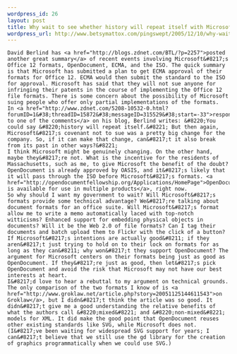 ```yaml
--- 
wordpress_id: 26
layout: post
title: Why wait to see whether history will repeat itself with Microsoft and Office 12 formats?
wordpress_url: http://www.betsymattox.com/pingswept/2005/12/10/why-wait-to-see-whether-history-will-repeat-itself-with-microsoft-and-office-12-formats/
---
```

	David Berlind has <a href="http://blogs.zdnet.com/BTL/?p=2257">posted another great summary</a> of recent events involving Microsoft&#8217;s Office 12 formats, OpenDocument, ECMA, and the ISO. The quick summary is that Microsoft has submitted a plan to get ECMA approval of their formats for Office 12. ECMA would then submit the standard to the ISO for approval. Microsoft has said that they will not sue anyone for infringing their patents in the course of implementing the Office 12 file formats. There is some concern about the possibility of Microsoft suing people who offer only partial implementations of the formats.
	In <a href="http://www.zdnet.com/5208-10532-0.html?forumID=1&#38;threadID=15872&#38;messageID=315529&#38;start=-33">response to one of the comments</a> on his blog, Berlind writes: &#8220;You could say &#8220;history will repeat itself.&#8221; But then again, Microsoft&#8217;s covenant not to sue was a pretty big change for the company. So, if it can make that change, can&#8217;t it also break from its past in other ways?&#8221;
	I think Microsoft might be genuinely changing. On the other hand, maybe they&#8217;re not. What is the incentive for the residents of Massachusetts, such as me, to give Microsoft the benefit of the doubt? OpenDocument is already approved by OASIS, and it&#8217;s likely that it will pass through the ISO before Microsoft&#8217;s formats. <a href="http://opendocumentfellowship.org/Applications/HomePage">OpenDocument is available for use in multiple products</a>, right now.
	So why should I want my government to wait? Will Microsoft&#8217;s formats provide some technical advantage? We&#8217;re talking about document formats for an office suite. Will Microsoft&#8217;s format allow me to write a memo automatically laced with top-notch witticisms? Enhanced support for embedding physical objects in documents? Will it be the Web 2.0 of file formats? Can I tag their documents and batch upload them to Flickr with the click of a button?
	If Microsoft&#8217;s intentions are actually good&#8211; if they aren&#8217;t just trying to hold on to their lock on formats for as long as they can&#8211; why won&#8217;t they support OpenDocument? The argument for Microsoft centers on their formats being just as good as OpenDocument. If they&#8217;re just as good, then let&#8217;s pick OpenDocument and avoid the risk that Microsoft may not have our best interests at heart.
	I&#8217;d love to hear a rebuttal to my argument on technical grounds. The only comparison of the two formats I know of is <a href="http://www.groklaw.net/article.php?story=20051125144611543">on Groklaw</a>, but I didn&#8217;t think the article was so good. It didn&#8217;t give me a good understanding the relative benefits of what the authors call &#8220;mixed&#8221; and &#8220;non-mixed&#8221; models for XML. It did make the good point that OpenDocument reuses other existing standards like SVG, while Microsoft does not.
	(I&#8217;ve been waiting for widespread SVG support for years; I can&#8217;t believe that we still use the gd library for the creation of graphics programmatically when we could use SVG.)

